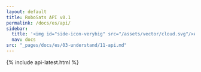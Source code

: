 ```yaml
---
layout: default
title: RoboSats API v0.1
permalink: /docs/es/api/
sidebar:
  title: '<img id="side-icon-verybig" src="/assets/vector/cloud.svg"/>API'
  nav: docs
src: "_pages/docs/es/03-understand/11-api.md"
---
```


{% include api-latest.html %}
